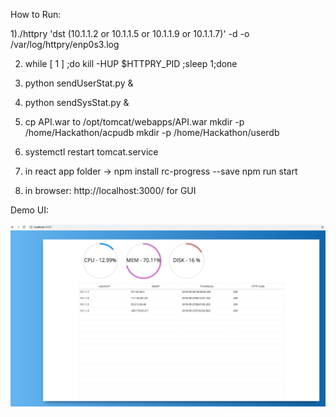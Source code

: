 How to Run: 

1)./httpry 'dst (10.1.1.2 or 10.1.1.5 or 10.1.1.9 or 10.1.1.7)' -d -o /var/log/httpry/enp0s3.log

2) while [ 1 ] ;do kill -HUP  $HTTPRY_PID  ;sleep 1;done

3) python sendUserStat.py &

4) python sendSysStat.py &

5) cp API.war to /opt/tomcat/webapps/API.war
   mkdir -p /home/Hackathon/acpudb
   mkdir -p /home/Hackathon/userdb

6) systemctl restart tomcat.service

7) in react app folder -> npm install rc-progress --save
   npm run start
7) in browser: http://localhost:3000/ for GUI

Demo UI:

![alt text](https://github.com/Mano27061989/ReatAppDemo/blob/master/Screen%20Shot%202018-09-28%20at%207.18.34%20PM.png)
